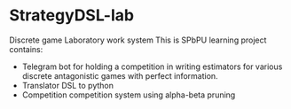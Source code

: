 # StrategyDSL-lab
Discrete game Laboratory work system
This is SPbPU learning project contains:
+ Telegram bot for holding a competition in writing estimators for various discrete antagonistic games with perfect information. 
+ Translator DSL to python
+ Сompetition competition system using alpha-beta pruning




 

